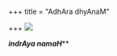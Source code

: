 +++
title = "AdhAra dhyAnaM"

+++
![](https://i0.wp.com/farm3.static.flickr.com/2189/2347948762_2e9f80125b_o.jpg)

***indrAya namaH*****
